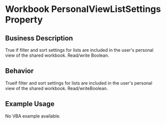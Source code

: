 # Workbook PersonalViewListSettings Property

## Business Description
True if filter and sort settings for lists are included in the user's personal view of the shared workbook. Read/write Boolean.

## Behavior
Trueif filter and sort settings for lists are included in the user's personal view of the shared workbook. Read/writeBoolean.

## Example Usage
No VBA example available.